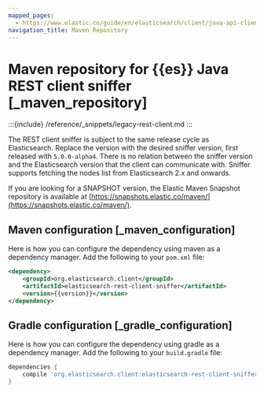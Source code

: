 ```yaml
---
mapped_pages:
  - https://www.elastic.co/guide/en/elasticsearch/client/java-api-client/current/_maven_repository.html
navigation_title: Maven Repository
---
```


# Maven repository for {{es}} Java REST client sniffer [_maven_repository]

:::{include} /reference/_snippets/legacy-rest-client.md
:::

The REST client sniffer is subject to the same release cycle as Elasticsearch. Replace the version with the desired sniffer version, first released with `5.0.0-alpha4`. There is no relation between the sniffer version and the Elasticsearch version that the client can communicate with. Sniffer supports fetching the nodes list from Elasticsearch 2.x and onwards.

If you are looking for a SNAPSHOT version, the Elastic Maven Snapshot repository is available at [https://snapshots.elastic.co/maven/](https://snapshots.elastic.co/maven/).

## Maven configuration [_maven_configuration]

Here is how you can configure the dependency using maven as a dependency manager. Add the following to your `pom.xml` file:

```xml subs=true
<dependency>
    <groupId>org.elasticsearch.client</groupId>
    <artifactId>elasticsearch-rest-client-sniffer</artifactId>
    <version>{{version}}</version>
</dependency>
```


## Gradle configuration [_gradle_configuration]

Here is how you can configure the dependency using gradle as a dependency manager. Add the following to your `build.gradle` file:

```groovy subs=true
dependencies {
    compile 'org.elasticsearch.client:elasticsearch-rest-client-sniffer:{{version}}'
}
```


